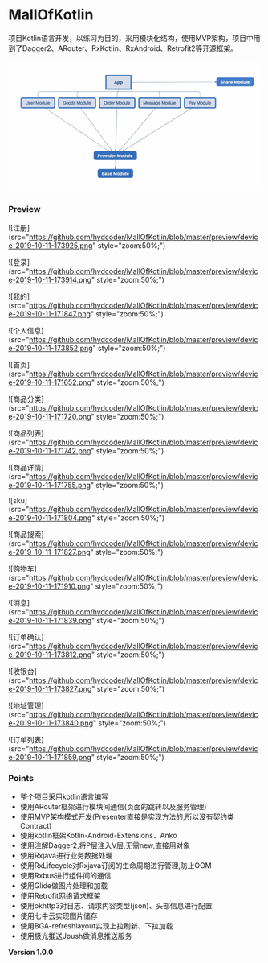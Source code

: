 # MallOfKotlin
项目Kotlin语言开发，以练习为目的，采用模块化结构，使用MVP架构，项目中用到了Dagger2、ARouter、RxKotlin、RxAndroid、Retrofit2等开源框架。

![image](https://github.com/hydcoder/MallOfKotlin/blob/master/preview/module.png)

### Preview

![注册](src="https://github.com/hydcoder/MallOfKotlin/blob/master/preview/device-2019-10-11-173925.png" style="zoom:50%;")

![登录](src="https://github.com/hydcoder/MallOfKotlin/blob/master/preview/device-2019-10-11-173914.png" style="zoom:50%;")

![我的](src="https://github.com/hydcoder/MallOfKotlin/blob/master/preview/device-2019-10-11-171847.png" style="zoom:50%;")

![个人信息](src="https://github.com/hydcoder/MallOfKotlin/blob/master/preview/device-2019-10-11-173852.png" style="zoom:50%;")

![首页](src="https://github.com/hydcoder/MallOfKotlin/blob/master/preview/device-2019-10-11-171652.png" style="zoom:50%;")

![商品分类](src="https://github.com/hydcoder/MallOfKotlin/blob/master/preview/device-2019-10-11-171720.png" style="zoom:50%;")

![商品列表](src="https://github.com/hydcoder/MallOfKotlin/blob/master/preview/device-2019-10-11-171742.png" style="zoom:50%;")

![商品详情](src="https://github.com/hydcoder/MallOfKotlin/blob/master/preview/device-2019-10-11-171755.png" style="zoom:50%;")

![sku](src="https://github.com/hydcoder/MallOfKotlin/blob/master/preview/device-2019-10-11-171804.png" style="zoom:50%;")

![商品搜索](src="https://github.com/hydcoder/MallOfKotlin/blob/master/preview/device-2019-10-11-171827.png" style="zoom:50%;")

![购物车](src="https://github.com/hydcoder/MallOfKotlin/blob/master/preview/device-2019-10-11-171910.png" style="zoom:50%;")

![消息](src="https://github.com/hydcoder/MallOfKotlin/blob/master/preview/device-2019-10-11-171839.png" style="zoom:50%;")

![订单确认](src="https://github.com/hydcoder/MallOfKotlin/blob/master/preview/device-2019-10-11-173812.png" style="zoom:50%;")

![收银台](src="https://github.com/hydcoder/MallOfKotlin/blob/master/preview/device-2019-10-11-173827.png" style="zoom:50%;")

![地址管理](src="https://github.com/hydcoder/MallOfKotlin/blob/master/preview/device-2019-10-11-173840.png" style="zoom:50%;")

![订单列表](src="https://github.com/hydcoder/MallOfKotlin/blob/master/preview/device-2019-10-11-171859.png" style="zoom:50%;")



### Points

- 整个项目采用kotlin语言编写
- 使用ARouter框架进行模块间通信(页面的跳转以及服务管理)
- 使用MVP架构模式开发(Presenter直接是实现方法的,所以没有契约类Contract)
- 使用kotlin框架Kotlin-Android-Extensions、Anko
- 使用注解Dagger2,将P层注入V层,无需new,直接用对象
- 使用Rxjava进行业务数据处理
- 使用RxLifecycle对Rxjava订阅的生命周期进行管理,防止OOM
- 使用Rxbus进行组件间的通信
- 使用Glide做图片处理和加载
- 使用Retrofit网络请求框架
- 使用okhttp3对日志、请求内容类型(json)、头部信息进行配置
- 使用七牛云实现图片储存
- 使用BGA-refreshlayout实现上拉刷新、下拉加载
- 使用极光推送Jpush做消息推送服务



**Version 1.0.0**
